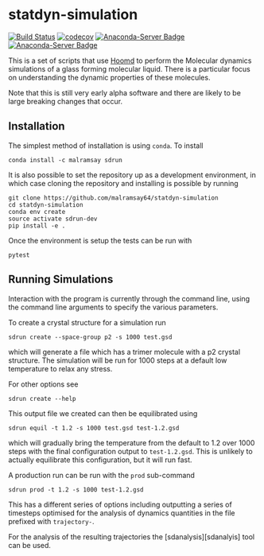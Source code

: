 statdyn-simulation
==================

[![Build Status](https://travis-ci.org/malramsay64/statdyn-simulation.svg?branch=master)](https://travis-ci.org/malramsay64/statdyn-simulation)
[![codecov](https://codecov.io/gh/malramsay64/statdyn-simulation/branch/master/graph/badge.svg)](https://codecov.io/gh/malramsay64/statdyn-simulation)
[![Anaconda-Server Badge](https://anaconda.org/malramsay/sdrun/badges/installer/conda.svg)](https://conda.anaconda.org/malramsay)
[![Anaconda-Server Badge](https://anaconda.org/malramsay/sdrun/badges/version.svg)](https://anaconda.org/malramsay/sdrun)


This is a set of scripts that use
[Hoomd](https://bitbucket.org/glotzer/hoomd-blue) to perform the Molecular
dynamics simulations of a glass forming molecular liquid. There is a particular
focus on understanding the dynamic properties of these molecules.

Note that this is still very early alpha software and there are likely to be
large breaking changes that occur.

Installation
------------

The simplest method of installation is using `conda`. To install

    conda install -c malramsay sdrun

It is also possible to set the repository up as a development environment,
in which case cloning the repository and installing is possible by running

    git clone https://github.com/malramsay64/statdyn-simulation
    cd statdyn-simulation
    conda env create
    source activate sdrun-dev
    pip install -e .

Once the environment is setup the tests can be run with

    pytest

Running Simulations
-------------------

Interaction with the program is currently through the command line, using the
command line arguments to specify the various parameters.

To create a crystal structure for a simulation run

    sdrun create --space-group p2 -s 1000 test.gsd

which will generate a file which has a trimer molecule with a p2 crystal
structure. The simulation will be run for 1000 steps at a default low
temperature to relax any stress.

For other options see

    sdrun create --help

This output file we created can then be equilibrated using

    sdrun equil -t 1.2 -s 1000 test.gsd test-1.2.gsd

which will gradually bring the temperature from the default to 1.2 over 1000
steps with the final configuration output to `test-1.2.gsd`. This is unlikely
to actually equilibrate this configuration, but it will run fast.

A production run can be run with the `prod` sub-command

    sdrun prod -t 1.2 -s 1000 test-1.2.gsd

This has a different series of options including outputting a series of
timesteps optimised for the analysis of dynamics quantities in the file
prefixed with `trajectory-`. 

For the analysis of the resulting trajectories the [sdanalysis][sdanalyis] tool
can be used.

[sdanalysis]: https://github.com/malramsay64/statdyn-analysis
